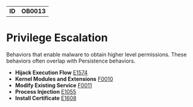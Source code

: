 |||
|---|---|
|**ID**|**OB0013**|


# Privilege Escalation #
Behaviors that enable malware to obtain higher level permissions. These behaviors often overlap with Persistence behaviors.

* **Hijack Execution Flow** [E1574](../defense-evasion/hijack-execution-flow.md)
* **Kernel Modules and Extensions** [F0010](../persistence/kernel-modules-and-extensions.md)
* **Modify Existing Service** [F0011](../persistence/modify-existing-service.md)
* **Process Injection** [E1055](../defense-evasion/process-injection.md)
* **Install Certificate** [E1608](../privilege-escalation/install-certificate.md)